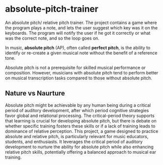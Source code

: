 # absolute-pitch-trainer

An absolute pitch/ relative pitch trainer.
The project contains a game where the program  plays a note, and lets the user suggest which key was it on the keyboards.
The program will notify the user if he got it correctly or what was the correct note, and so the loop goes on.

In music, **absolute pitch** (AP), often called **perfect pitch**, is the ability to identify or re-create a given musical note without the benefit of a reference tone.

Absolute pitch is not a prerequisite for skilled musical performance or composition. However, musicians with absolute pitch tend to perform better on musical transcription tasks compared to those without absolute pitch.

## Nature vs Naurture

Absolute pitch might be achievable by any human being during a critical period of auditory development, after which period cognitive strategies favor global and relational processing. The critical-period theory supports that learning is crucial for developing absolute pitch, but there is debate on whether specific training fosters these skills or if a lack of training leads to dominance of relative perception.
This project, a game designed to practice absolute and relative pitch, is particularly relevant for music educators, students, and enthusiasts. It leverages the critical period of auditory development to nurture the ability for absolute pitch while also enhancing relative pitch skills, potentially offering a balanced approach to musical ear training.